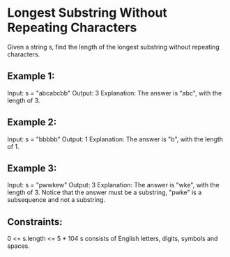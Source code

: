 # Longest Substring Without Repeating Characters
Given a string s, find the length of the longest 
substring without repeating characters.

 

## Example 1:

Input: s = "abcabcbb"
Output: 3
Explanation: The answer is "abc", with the length of 3.

## Example 2:

Input: s = "bbbbb"
Output: 1
Explanation: The answer is "b", with the length of 1.

## Example 3:

Input: s = "pwwkew"
Output: 3
Explanation: The answer is "wke", with the length of 3.
Notice that the answer must be a substring, "pwke" is a subsequence and not a substring.


## Constraints:

0 <= s.length <= 5 * 104
s consists of English letters, digits, symbols and spaces.
